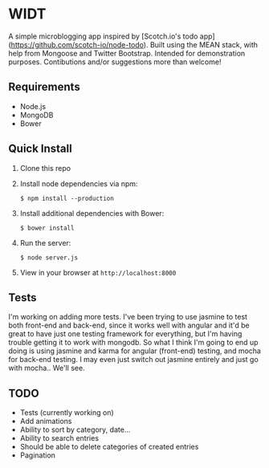 # WIDT

A simple microblogging app inspired by [Scotch.io's todo app] (https://github.com/scotch-io/node-todo). Built using the MEAN stack, 
with help from Mongoose and Twitter Bootstrap. 
Intended for demonstration purposes. Contibutions and/or suggestions more than welcome!

## Requirements

- Node.js
- MongoDB
- Bower

## Quick Install

1. Clone this repo
2. Install node dependencies via npm:
    
    `$ npm install --production`

3. Install additional dependencies with Bower:

    `$ bower install`

4. Run the server:

    `$ node server.js`

5. View in your browser at `http://localhost:8000`

## Tests

I'm working on adding more tests. I've been trying to use jasmine to test both front-end
and back-end, since it works well with angular and it'd be great to have just one testing framework
for everything, but I'm having trouble getting it to work with mongodb. So what I think I'm going to
end up doing is using jasmine and karma for angular (front-end) testing, and mocha for back-end testing. 
I may even just switch out jasmine entirely and just go with mocha.. We'll see.

## TODO

- Tests (currently working on)
- Add animations
- Ability to sort by category, date...
- Ability to search entries
- Should be able to delete categories of created entries
- Pagination
